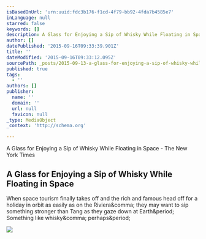 ```yaml
---
isBasedOnUrl: 'urn:uuid:fdc3b176-f1cd-4f79-bb92-4fda7b4585e7'
inLanguage: null
starred: false
keywords: []
description: A Glass for Enjoying a Sip of Whisky While Floating in Space - The New York Times
author: []
datePublished: '2015-09-16T09:33:39.901Z'
title: ''
dateModified: '2015-09-16T09:33:12.095Z'
sourcePath: _posts/2015-09-13-a-glass-for-enjoying-a-sip-of-whisky-while-floating-in-space.md
published: true
tags:
  - ''
authors: []
publisher:
  name: ''
  domain: ''
  url: null
  favicon: null
_type: MediaObject
_context: 'http://schema.org'

---
```

A Glass for Enjoying a Sip of Whisky While Floating in Space - The New York Times

<article style=""><h1>A Glass for Enjoying a Sip of Whisky While Floating in Space</h1><p>When space tourism finally takes off and the rich and famous head off for a holiday in orbit as easily as on the Riviera&amp;comma; they may want to sip something stronger than Tang as they gaze down at Earth&amp;period; Something like whisky&amp;comma; perhaps&amp;period;</p><img src="http://static01.nyt.com/images/2015/09/04/health/04whisky2/04whisky2-facebookJumbo.jpg" /></article>